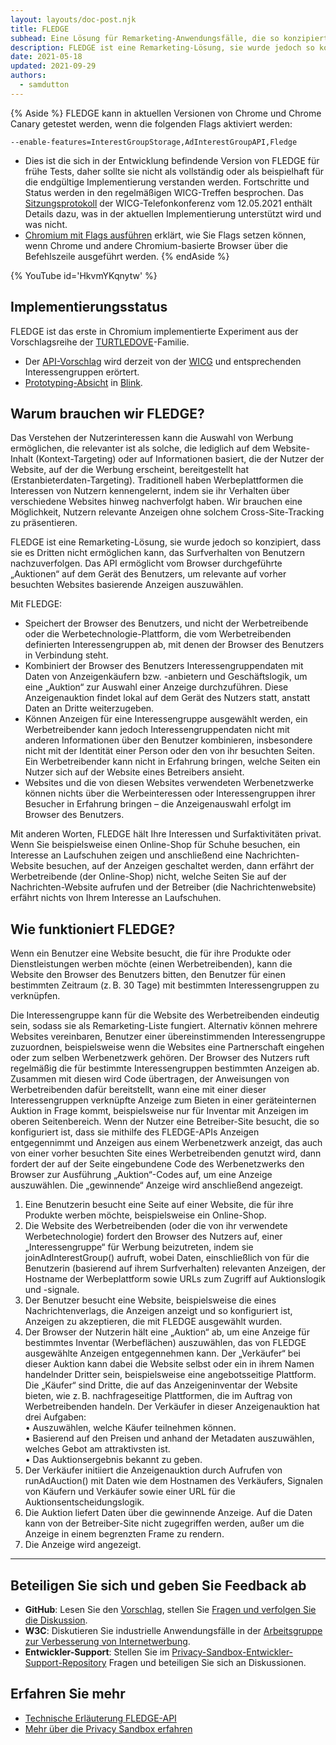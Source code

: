 ```yaml
---
layout: layouts/doc-post.njk
title: FLEDGE
subhead: Eine Lösung für Remarketing-Anwendungsfälle, die so konzipiert wurde, dass sie nicht von Dritten dazu genutzt werden kann, das Surfverhalten der Benutzer über verschiedene Websites hinweg zu verfolgen.
description: FLEDGE ist eine Remarketing-Lösung, sie wurde jedoch so konzipiert, dass sie es Dritten nicht ermöglicht, das Surfverhalten von Benutzern über verschiedene Websites hinweg zu verfolgen. Das API ermöglicht vom Browser durchgeführte „Auktionen“ auf dem Gerät, um relevante Anzeigen auszuwählen, die von Websites bereitgestellt werden, die der Benutzer zuvor besucht hat.
date: 2021-05-18
updated: 2021-09-29
authors:
  - samdutton
---
```


{% Aside %} FLEDGE kann in aktuellen Versionen von Chrome und Chrome Canary getestet werden, wenn die folgenden Flags aktiviert werden:

`--enable-features=InterestGroupStorage,AdInterestGroupAPI,Fledge`

- Dies ist die sich in der Entwicklung befindende Version von FLEDGE für frühe Tests, daher sollte sie nicht als vollständig oder als beispielhaft für die endgültige Implementierung verstanden werden. Fortschritte und Status werden in den regelmäßigen WICG-Treffen besprochen. Das [Sitzungsprotokoll](https://github.com/WICG/turtledove/blob/main/meetings/2021-05-12-FLEDGE-call-minutes.md#agenda) der WICG-Telefonkonferenz vom 12.05.2021 enthält Details dazu, was in der aktuellen Implementierung unterstützt wird und was nicht.
- [Chromium mit Flags ausführen](https://www.chromium.org/developers/how-tos/run-chromium-with-flags) erklärt, wie Sie Flags setzen können, wenn Chrome und andere Chromium-basierte Browser über die Befehlszeile ausgeführt werden. {% endAside %}

{% YouTube id='HkvmYKqnytw' %}

## Implementierungsstatus

FLEDGE ist das erste in Chromium implementierte Experiment aus der Vorschlagsreihe der [TURTLEDOVE](https://github.com/WICG/turtledove)-Familie.

- Der [API-Vorschlag](https://github.com/WICG/turtledove/blob/master/FLEDGE.md) wird derzeit von der [WICG](https://www.w3.org/community/wicg/) und entsprechenden Interessengruppen erörtert.
- [Prototyping-Absicht](https://groups.google.com/a/chromium.org/g/blink-dev/c/w9hm8eQCmNI) in [Blink](https://www.chromium.org/blink).

## Warum brauchen wir FLEDGE?

Das Verstehen der Nutzerinteressen kann die Auswahl von Werbung ermöglichen, die relevanter ist als solche, die lediglich auf dem Website-Inhalt (Kontext-Targeting) oder auf Informationen basiert, die der Nutzer der Website, auf der die Werbung erscheint, bereitgestellt hat (Erstanbieterdaten-Targeting). Traditionell haben Werbeplattformen die Interessen von Nutzern kennengelernt, indem sie ihr Verhalten über verschiedene Websites hinweg nachverfolgt haben. Wir brauchen eine Möglichkeit, Nutzern relevante Anzeigen ohne solchem Cross-Site-Tracking zu präsentieren.

FLEDGE ist eine Remarketing-Lösung, sie wurde jedoch so konzipiert, dass sie es Dritten nicht ermöglichen kann, das Surfverhalten von Benutzern nachzuverfolgen. Das API ermöglicht vom Browser durchgeführte „Auktionen“ auf dem Gerät des Benutzers, um relevante auf vorher besuchten Websites basierende Anzeigen auszuwählen.

Mit FLEDGE:

- Speichert der Browser des Benutzers, und nicht der Werbetreibende oder die Werbetechnologie-Plattform, die vom Werbetreibenden definierten Interessengruppen ab, mit denen der Browser des Benutzers in Verbindung steht.
- Kombiniert der Browser des Benutzers Interessengruppendaten mit Daten von Anzeigenkäufern bzw. -anbietern und Geschäftslogik, um eine „Auktion“ zur Auswahl einer Anzeige durchzuführen. Diese Anzeigenauktion findet lokal auf dem Gerät des Nutzers statt, anstatt Daten an Dritte weiterzugeben.
- Können Anzeigen für eine Interessengruppe ausgewählt werden, ein Werbetreibender kann jedoch Interessengruppendaten nicht mit anderen Informationen über den Benutzer kombinieren, insbesondere nicht mit der Identität einer Person oder den von ihr besuchten Seiten. Ein Werbetreibender kann nicht in Erfahrung bringen, welche Seiten ein Nutzer sich auf der Website eines Betreibers ansieht.
- Websites und die von diesen Websites verwendeten Werbenetzwerke können nichts über die Werbeinteressen oder Interessengruppen ihrer Besucher in Erfahrung bringen – die Anzeigenauswahl erfolgt im Browser des Benutzers.

Mit anderen Worten, FLEDGE hält Ihre Interessen und Surfaktivitäten privat. Wenn Sie beispielsweise einen Online-Shop für Schuhe besuchen, ein Interesse an Laufschuhen zeigen und anschließend eine Nachrichten-Website besuchen, auf der Anzeigen geschaltet werden, dann erfährt der Werbetreibende (der Online-Shop) nicht, welche Seiten Sie auf der Nachrichten-Website aufrufen und der Betreiber (die Nachrichtenwebsite) erfährt nichts von Ihrem Interesse an Laufschuhen.

## Wie funktioniert FLEDGE?

Wenn ein Benutzer eine Website besucht, die für ihre Produkte oder Dienstleistungen werben möchte (einen Werbetreibenden), kann die Website den Browser des Benutzers bitten, den Benutzer für einen bestimmten Zeitraum (z. B. 30 Tage) mit bestimmten Interessengruppen zu verknüpfen.

Die Interessengruppe kann für die Website des Werbetreibenden eindeutig sein, sodass sie als Remarketing-Liste fungiert. Alternativ können mehrere Websites vereinbaren, Benutzer einer übereinstimmenden Interessengruppe zuzuordnen, beispielsweise wenn die Websites eine Partnerschaft eingehen oder zum selben Werbenetzwerk gehören. Der Browser des Nutzers ruft regelmäßig die für bestimmte Interessengruppen bestimmten Anzeigen ab. Zusammen mit diesen wird Code übertragen, der Anweisungen von Werbetreibenden dafür bereitstellt, wann eine mit einer dieser Interessengruppen verknüpfte Anzeige zum Bieten in einer geräteinternen Auktion in Frage kommt, beispielsweise nur für Inventar mit Anzeigen im oberen Seitenbereich. Wenn der Nutzer eine Betreiber-Site besucht, die so konfiguriert ist, dass sie mithilfe des FLEDGE-APIs Anzeigen entgegennimmt und Anzeigen aus einem Werbenetzwerk anzeigt, das auch von einer vorher besuchten Site eines Werbetreibenden genutzt wird, dann fordert der auf der Seite eingebundene Code des Werbenetzwerks den Browser zur Ausführung „Auktion“-Codes auf, um eine Anzeige auszuwählen. Die „gewinnende“ Anzeige wird anschließend angezeigt.

1. Eine Benutzerin besucht eine Seite auf einer Website, die für ihre Produkte werben möchte, beispielsweise ein Online-Shop.
2. Die Website des Werbetreibenden (oder die von ihr verwendete Werbetechnologie) fordert den Browser des Nutzers auf, einer „Interessengruppe“ für Werbung beizutreten, indem sie joinAdInterestGroup() aufruft, wobei Daten, einschließlich von für die Benutzerin (basierend auf ihrem Surfverhalten) relevanten Anzeigen, der Hostname der Werbeplattform sowie URLs zum Zugriff auf Auktionslogik und -signale.
3. Der Benutzer besucht eine Website, beispielsweise die eines Nachrichtenverlags, die Anzeigen anzeigt und so konfiguriert ist, Anzeigen zu akzeptieren, die mit FLEDGE ausgewählt wurden.
4. Der Browser der Nutzerin hält eine „Auktion“ ab, um eine Anzeige für bestimmtes Inventar (Werbeflächen) auszuwählen, das von FLEDGE ausgewählte Anzeigen entgegennehmen kann. Der „Verkäufer“ bei dieser Auktion kann dabei die Website selbst oder ein in ihrem Namen handelnder Dritter sein, beispielsweise eine angebotsseitige Plattform. Die „Käufer“ sind Dritte, die auf das Anzeigeninventar der Website bieten, wie z. B. nachfrageseitige Plattformen, die im Auftrag von Werbetreibenden handeln. Der Verkäufer in dieser Anzeigenauktion hat drei Aufgaben:<br> • Auszuwählen, welche Käufer teilnehmen können.<br> • Basierend auf den Preisen und anhand der Metadaten auszuwählen, welches Gebot am attraktivsten ist.<br> • Das Auktionsergebnis bekannt zu geben.<br>
5. Der Verkäufer initiiert die Anzeigenauktion durch Aufrufen von runAdAuction() mit Daten wie dem Hostnamen des Verkäufers, Signalen von Käufern und Verkäufer sowie einer URL für die Auktionsentscheidungslogik.
6. Die Auktion liefert Daten über die gewinnende Anzeige. Auf die Daten kann von der Betreiber-Site nicht zugegriffen werden, außer um die Anzeige in einem begrenzten Frame zu rendern.
7. Die Anzeige wird angezeigt.

---

## Beteiligen Sie sich und geben Sie Feedback ab

- **GitHub**: Lesen Sie den [Vorschlag](https://github.com/WICG/turtledove/blob/master/FLEDGE.md), stellen Sie [Fragen und verfolgen Sie die Diskussion](https://github.com/WICG/turtledove/issues).
- **W3C**: Diskutieren Sie industrielle Anwendungsfälle in der [Arbeitsgruppe zur Verbesserung von Internetwerbung](https://www.w3.org/community/web-adv/participants).
- **Entwickler-Support**: Stellen Sie im [Privacy-Sandbox-Entwickler-Support-Repository](https://github.com/GoogleChromeLabs/privacy-sandbox-dev-support) Fragen und beteiligen Sie sich an Diskussionen.

## Erfahren Sie mehr

- [Technische Erläuterung FLEDGE-API](https://github.com/WICG/turtledove/blob/master/FLEDGE.md)
- [Mehr über die Privacy Sandbox erfahren](https://web.dev/digging-into-the-privacy-sandbox)
